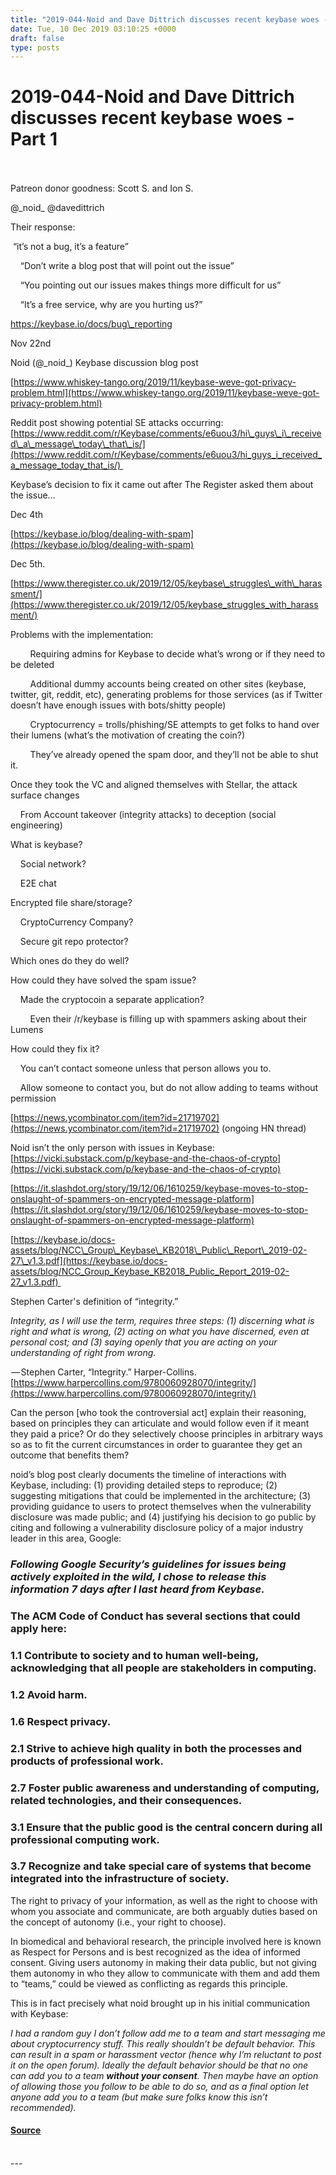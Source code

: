 ```yaml
---
title: "2019-044-Noid and Dave Dittrich discusses recent keybase woes - Part 1"
date: Tue, 10 Dec 2019 03:10:25 +0000
draft: false
type: posts
---
```

# 2019-044-Noid and Dave Dittrich discusses recent keybase woes - Part 1

<br/>

<br/>
Patreon donor goodness: Scott S. and Ion S.

@\_noid\_ @davedittrich

Their response:

 “it’s not a bug, it’s a feature”

    “Don’t write a blog post that will point out the issue”

    “You pointing out our issues makes things more difficult for us”

    “It’s a free service, why are you hurting us?”

https://keybase.io/docs/bug\_reporting

  
  

Nov 22nd

Noid (@\_noid\_) Keybase discussion blog post

[https://www.whiskey-tango.org/2019/11/keybase-weve-got-privacy-problem.html](https://www.whiskey-tango.org/2019/11/keybase-weve-got-privacy-problem.html)

Reddit post showing potential SE attacks occurring: [https://www.reddit.com/r/Keybase/comments/e6uou3/hi\_guys\_i\_received\_a\_message\_today\_that\_is/](https://www.reddit.com/r/Keybase/comments/e6uou3/hi_guys_i_received_a_message_today_that_is/) 

Keybase’s decision to fix it came out after The Register asked them about the issue…

Dec 4th

[https://keybase.io/blog/dealing-with-spam](https://keybase.io/blog/dealing-with-spam)

Dec 5th.

[https://www.theregister.co.uk/2019/12/05/keybase\_struggles\_with\_harassment/](https://www.theregister.co.uk/2019/12/05/keybase_struggles_with_harassment/)

  
  

Problems with the implementation:  

        Requiring admins for Keybase to decide what’s wrong or if they need to be deleted

        Additional dummy accounts being created on other sites (keybase, twitter, git, reddit, etc), generating problems for those services (as if Twitter doesn’t have enough issues with bots/shitty people)

        Cryptocurrency = trolls/phishing/SE attempts to get folks to hand over their lumens (what’s the motivation of creating the coin?)

        They’ve already opened the spam door, and they’ll not be able to shut it.

Once they took the VC and aligned themselves with Stellar, the attack surface changes

    From Account takeover (integrity attacks) to deception (social engineering)

What is keybase?

    Social network?

    E2E chat

Encrypted file share/storage?

    CryptoCurrency Company? 

    Secure git repo protector?

Which ones do they do well?  

How could they have solved the spam issue?

    Made the cryptocoin a separate application?

        Even their /r/keybase is filling up with spammers asking about their Lumens

How could they fix it?

    You can’t contact someone unless that person allows you to.

    Allow someone to contact you, but do not allow adding to teams without permission

[https://news.ycombinator.com/item?id=21719702](https://news.ycombinator.com/item?id=21719702) (ongoing HN thread)

Noid isn’t the only person with issues in Keybase: [https://vicki.substack.com/p/keybase-and-the-chaos-of-crypto](https://vicki.substack.com/p/keybase-and-the-chaos-of-crypto)

[https://it.slashdot.org/story/19/12/06/1610259/keybase-moves-to-stop-onslaught-of-spammers-on-encrypted-message-platform](https://it.slashdot.org/story/19/12/06/1610259/keybase-moves-to-stop-onslaught-of-spammers-on-encrypted-message-platform)

[https://keybase.io/docs-assets/blog/NCC\_Group\_Keybase\_KB2018\_Public\_Report\_2019-02-27\_v1.3.pdf](https://keybase.io/docs-assets/blog/NCC_Group_Keybase_KB2018_Public_Report_2019-02-27_v1.3.pdf) 

  
  

Stephen Carter's definition of “integrity.”

_Integrity, as I will use the term, requires three steps: (1) discerning what is right and what is wrong, (2) acting on what you have discerned, even at personal cost; and (3) saying openly that you are acting on your understanding of right from wrong._

 — Stephen Carter, “Integrity.” Harper-Collins. [https://www.harpercollins.com/9780060928070/integrity/](https://www.harpercollins.com/9780060928070/integrity/)

Can the person \[who took the controversial act\] explain their reasoning, based on principles they can articulate and would follow even if it meant they paid a price? Or do they selectively choose principles in arbitrary ways so as to fit the current circumstances in order to guarantee they get an outcome that benefits them?

noid’s blog post clearly documents the timeline of interactions with Keybase, including: (1) providing detailed steps to reproduce; (2) suggesting mitigations that could be implemented in the architecture; (3) providing guidance to users to protect themselves when the vulnerability disclosure was made public; and (4) justifying his decision to go public by citing and following a vulnerability disclosure policy of a major industry leader in this area, Google:

### _Following Google Security’s guidelines for issues being actively exploited in the wild, I chose to release this information 7 days after I last heard from Keybase._

### The ACM Code of Conduct has several sections that could apply here:

### 1.1 Contribute to society and to human well-being, acknowledging that all people are stakeholders in computing.

### 1.2 Avoid harm.

### 1.6 Respect privacy.

### 2.1 Strive to achieve high quality in both the processes and products of professional work.

### 2.7 Foster public awareness and understanding of computing, related technologies, and their consequences.

### 3.1 Ensure that the public good is the central concern during all professional computing work.

### 3.7 Recognize and take special care of systems that become integrated into the infrastructure of society.

The right to privacy of your information, as well as the right to choose with whom you associate and communicate, are both arguably duties based on the concept of autonomy (i.e., your right to choose).

In biomedical and behavioral research, the principle involved here is known as Respect for Persons and is best recognized as the idea of informed consent. Giving users autonomy in making their data public, but not giving them autonomy in who they allow to communicate with them and add them to “teams,” could be viewed as conflicting as regards this principle.

This is in fact precisely what noid brought up in his initial communication with Keybase:

_I had a random guy I don’t follow add me to a team and start messaging me about cryptocurrency stuff. This really shouldn’t be default behavior. This can result in a spam or harassment vector (hence why I’m reluctant to post it on the open forum). Ideally the default behavior should be that no one can add you to a team_ **_without your consent_**_. Then maybe have an option of allowing those you follow to be able to do so, and as a final option let anyone add you to a team (but make sure folks know this isn’t recommended)._

#### [Source](http://brakeingsecurity.com/2019-044-noid-and-dave-dittrich-discusses-recent-keybase-woes-part-1)

<br/>
---
